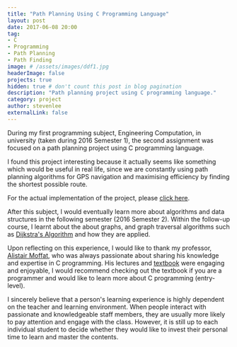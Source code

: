 ```yaml
---
title: "Path Planning Using C Programming Language"
layout: post
date: 2017-06-08 20:00
tag:
- C
- Programming
- Path Planning
- Path Finding
image: # /assets/images/ddf1.jpg
headerImage: false
projects: true
hidden: true # don't count this post in blog pagination
description: "Path planning project using C programming language."
category: project
author: stevenlee
externalLink: false
---
```


During my first programming subject, Engineering Computation, in university (taken during 2016 Semester 1), the second assignment was focused on a path planning project using C programming language.

I found this project interesting because it actually seems like something which would be useful in real life, since we are constantly using path planning algorithms for GPS navigation and maximising efficiency by finding the shortest possible route.

For the actual implementation of the project, please [click here](https://github.com/stevenlee090/path-planning).

After this subject, I would eventually learn more about algorithms and data structures in the following semester (2016 Semester 2). Within the follow-up course, I learnt about the about graphs, and graph traversal algorithms such as [Dijkstra's Algorithm](https://en.wikipedia.org/wiki/Dijkstra's_algorithm) and how they are applied.

Upon reflecting on this experience, I would like to thank my professor, [Alistair Moffat](http://people.eng.unimelb.edu.au/ammoffat/), who was always passionate about sharing his knowledge and expertise in C programming. His lectures and [textbook](http://people.eng.unimelb.edu.au/ammoffat/ppsaa/) were engaging and enjoyable, I would  recommend checking out the textbook if you are a programmer and would like to learn more about C programming (entry-level).

I sincerely believe that a person's learning experience is highly dependent on the teacher and learning environment. When people interact with passionate and knowledgeable staff members, they are usually more likely to pay attention and engage with the class. However, it is still up to each individual student to decide whether they would like to invest their personal time to learn and master the contents.

